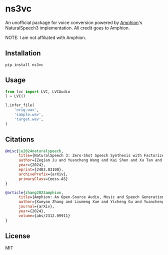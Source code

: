 # ns3vc

An unofficial package for voice conversion powered by [Amphion](https://github.com/open-mmlab/Amphion)'s NaturalSpeech3 implementation. All credit goes to Amphion.

NOTE: I am not affiliated with Amphion.

## Installation

```
pip install ns3vc
```

## Usage

```python
from lvc import LVC, LVCAudio
l = LVC()

l.infer_file(
    'orig.wav',
    'sample.wav',
    'target.wav',
)
```

## Citations

```bibtex
@misc{ju2024naturalspeech,
      title={NaturalSpeech 3: Zero-Shot Speech Synthesis with Factorized Codec and Diffusion Models}, 
      author={Zeqian Ju and Yuancheng Wang and Kai Shen and Xu Tan and Detai Xin and Dongchao Yang and Yanqing Liu and Yichong Leng and Kaitao Song and Siliang Tang and Zhizheng Wu and Tao Qin and Xiang-Yang Li and Wei Ye and Shikun Zhang and Jiang Bian and Lei He and Jinyu Li and Sheng Zhao},
      year={2024},
      eprint={2403.03100},
      archivePrefix={arXiv},
      primaryClass={eess.AS}
}

@article{zhang2023amphion,
      title={Amphion: An Open-Source Audio, Music and Speech Generation Toolkit}, 
      author={Xueyao Zhang and Liumeng Xue and Yicheng Gu and Yuancheng Wang and Haorui He and Chaoren Wang and Xi Chen and Zihao Fang and Haopeng Chen and Junan Zhang and Tze Ying Tang and Lexiao Zou and Mingxuan Wang and Jun Han and Kai Chen and Haizhou Li and Zhizheng Wu},
      journal={arXiv},
      year={2024},
      volume={abs/2312.09911}
}
```

## License

MIT
